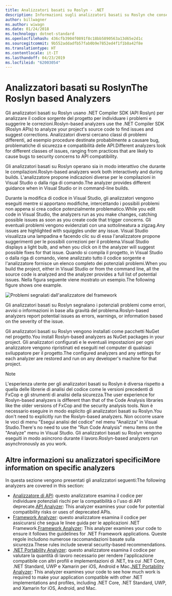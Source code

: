 ```yaml
---
title: Analizzatori basati su Roslyn - .NET
description: Informazioni sugli analizzatori basati su Roslyn che consentono di individuare problemi e suggeriscono correzioni per tali problemi.
author: billwagner
ms.author: wiwagn
ms.date: 01/24/2018
ms.technology: dotnet-standard
ms.openlocfilehash: 436cfb3904f0891f8c18bb5890563a13d65e2d1c
ms.sourcegitcommit: 9b552addadfb57fab0b9e7852ed4f1f1b8a42f8e
ms.translationtype: HT
ms.contentlocale: it-IT
ms.lasthandoff: 04/23/2019
ms.locfileid: "62003054"
---
```

# <a name="the-roslyn-based-analyzers"></a><span data-ttu-id="c2d35-103">Analizzatori basati su Roslyn</span><span class="sxs-lookup"><span data-stu-id="c2d35-103">The Roslyn based Analyzers</span></span>

<span data-ttu-id="c2d35-104">Gli analizzatori basati su Roslyn usano .NET Compiler SDK (API Roslyn) per analizzare il codice sorgente del progetto per individuare i problemi e suggerire le correzioni.</span><span class="sxs-lookup"><span data-stu-id="c2d35-104">Roslyn-based analyzers use the .NET Compiler SDK (Roslyn APIs) to analyze your project's source code to find issues and suggest corrections.</span></span> <span data-ttu-id="c2d35-105">Analizzatori diversi cercano classi di problemi differenti, ad esempio procedure destinate probabilmente a causare bug, problematiche di sicurezza e compatibilità delle API.</span><span class="sxs-lookup"><span data-stu-id="c2d35-105">Different analyzers look for different classes of issues, ranging from practices that are likely to cause bugs to security concerns to API compatibility.</span></span>

<span data-ttu-id="c2d35-106">Gli analizzatori basati su Roslyn operano sia in modo interattivo che durante le compilazioni.</span><span class="sxs-lookup"><span data-stu-id="c2d35-106">Roslyn-based analyzers work both interactively and during builds.</span></span> <span data-ttu-id="c2d35-107">L'analizzatore propone indicazioni diverse per le compilazioni in Visual Studio o dalla riga di comando.</span><span class="sxs-lookup"><span data-stu-id="c2d35-107">The analyzer provides different guidance when in Visual Studio or in command-line builds.</span></span>

<span data-ttu-id="c2d35-108">Durante la modifica di codice in Visual Studio, gli analizzatori vengono eseguiti mentre si apportano modifiche, intercettando i possibili problemi non appena si crea codice potenzialmente problematico.</span><span class="sxs-lookup"><span data-stu-id="c2d35-108">While you edit code in Visual Studio, the analyzers run as you make changes, catching possible issues as soon as you create code that trigger concerns.</span></span> <span data-ttu-id="c2d35-109">Gli eventuali problemi vengono evidenziati con una sottolineatura a zigzag.</span><span class="sxs-lookup"><span data-stu-id="c2d35-109">Any issues are highlighted with squiggles under any issue.</span></span> <span data-ttu-id="c2d35-110">Visual Studio visualizza una lampadina e facendo clic su di essa l'analizzatore propone suggerimenti per le possibili correzioni per il problema.</span><span class="sxs-lookup"><span data-stu-id="c2d35-110">Visual Studio displays a light bulb, and when you click on it the analyzer will suggest possible fixes for that issue.</span></span> <span data-ttu-id="c2d35-111">Quando si compila il progetto, in Visual Studio o dalla riga di comando, viene analizzato tutto il codice sorgente e l'analizzatore fornisce un elenco completo dei potenziali problemi.</span><span class="sxs-lookup"><span data-stu-id="c2d35-111">When you build the project, either in Visual Studio or from the command line, all the source code is analyzed and the analyzer provides a full list of potential issues.</span></span> <span data-ttu-id="c2d35-112">Nella figura seguente viene mostrato un esempio.</span><span class="sxs-lookup"><span data-stu-id="c2d35-112">The following figure shows one example.</span></span>

![Problemi segnalati dall'analizzatore del framework](./media/framework-analyzers-2.png)

<span data-ttu-id="c2d35-114">Gli analizzatori basati su Roslyn segnalano i potenziali problemi come errori, avvisi o informazioni in base alla gravità del problema.</span><span class="sxs-lookup"><span data-stu-id="c2d35-114">Roslyn-based analyzers report potential issues as errors, warnings, or information based on the severity of the issue.</span></span>

<span data-ttu-id="c2d35-115">Gli analizzatori basati su Roslyn vengono installati come pacchetti NuGet nel progetto.</span><span class="sxs-lookup"><span data-stu-id="c2d35-115">You install Roslyn-based analyzers as NuGet packages in your project.</span></span> <span data-ttu-id="c2d35-116">Gli analizzatori configurati e le eventuali impostazioni per ogni analizzatore vengono ripristinati ed eseguiti nel computer di qualsiasi sviluppatore per il progetto.</span><span class="sxs-lookup"><span data-stu-id="c2d35-116">The configured analyzers and any settings for each analyzer are restored and run on any developer's machine for that project.</span></span>

> [!NOTE]
> <span data-ttu-id="c2d35-117">L'esperienza utente per gli analizzatori basati su Roslyn è diversa rispetto a quella delle librerie di analisi del codice come le versioni precedenti di FxCop e gli strumenti di analisi della sicurezza.</span><span class="sxs-lookup"><span data-stu-id="c2d35-117">The user experience for Roslyn-based analyzers is different than that of the Code Analysis libraries like the older versions of FxCop and the security analysis tools.</span></span>  <span data-ttu-id="c2d35-118">Non è necessario eseguire in modo esplicito gli analizzatori basati su Roslyn.</span><span class="sxs-lookup"><span data-stu-id="c2d35-118">You don't need to explicitly run the Roslyn-based analyzers.</span></span> <span data-ttu-id="c2d35-119">Non occorre usare le voci di menu "Esegui analisi del codice" nel menu "Analizza" in Visual Studio.</span><span class="sxs-lookup"><span data-stu-id="c2d35-119">There's no need to use the "Run Code Analysis" menu items on the "Analyze" menu in Visual Studio.</span></span> <span data-ttu-id="c2d35-120">Gli analizzatori basati su Roslyn vengono eseguiti in modo asincrono durante il lavoro.</span><span class="sxs-lookup"><span data-stu-id="c2d35-120">Roslyn-based analyzers run asynchronously as you work.</span></span>

## <a name="more-information-on-specific-analyzers"></a><span data-ttu-id="c2d35-121">Altre informazioni su analizzatori specifici</span><span class="sxs-lookup"><span data-stu-id="c2d35-121">More information on specific analyzers</span></span>

<span data-ttu-id="c2d35-122">In questa sezione vengono presentati gli analizzatori seguenti:</span><span class="sxs-lookup"><span data-stu-id="c2d35-122">The following analyzers are covered in this section:</span></span>

* <span data-ttu-id="c2d35-123">[Analizzatore di API](api-analyzer.md): questo analizzatore esamina il codice per individuare potenziali rischi per la compatibilità o l'uso di API deprecate.</span><span class="sxs-lookup"><span data-stu-id="c2d35-123">[API Analyzer](api-analyzer.md): This analyzer examines your code for potential compatibility risks or uses of deprecated APIs.</span></span>
* <span data-ttu-id="c2d35-124">[Framework Analyzer](framework-analyzer.md): questo analizzatore esamina il codice per assicurarsi che segua le linee guida per le applicazioni .NET Framework.</span><span class="sxs-lookup"><span data-stu-id="c2d35-124">[Framework Analyzer](framework-analyzer.md): This analyzer examines your code to ensure it follows the guidelines for .NET Framework applications.</span></span> <span data-ttu-id="c2d35-125">Queste regole includono numerose raccomandazioni basate sulla sicurezza.</span><span class="sxs-lookup"><span data-stu-id="c2d35-125">These rules include several security-based recommendations.</span></span>
* <span data-ttu-id="c2d35-126">[.NET Portability Analyzer](portability-analyzer.md): questo analizzatore esamina il codice per valutare la quantità di lavoro necessario per rendere l'applicazione compatibile con altri profili e implementazioni di .NET, tra cui .NET Core, .NET Standard, UWP e Xamarin per iOS, Android e Mac.</span><span class="sxs-lookup"><span data-stu-id="c2d35-126">[.NET Portability Analyzer](portability-analyzer.md): This analyzer examines your code to see how much work is required to make your application compatible with other .NET implementations and profiles, including .NET Core, .NET Standard, UWP, and Xamarin for iOS, Android, and Mac.</span></span>
